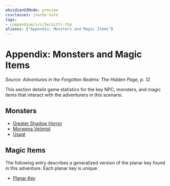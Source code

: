 ```yaml
---
obsidianUIMode: preview
cssclasses: json5e-note
tags:
- compendium/src/5e/aitfr-thp
aliases: ["Appendix: Monsters and Magic Items"]
---
```

# Appendix: Monsters and Magic Items
*Source: Adventures in the Forgotten Realms: The Hidden Page, p. 12* 

This section details game statistics for the key NPC, monsters, and magic items that interact with the adventurers in this scenario.

## Monsters

- [Greater Shadow Horror](Mechanics/bestiary/aberration/greater-shadow-horror-aitfr-thp.md)  
- [Morwena Veilmist](Mechanics/bestiary/npc/morwena-veilmist-aitfr-thp.md)  
- [Usagt](Mechanics/bestiary/aberration/usagt-aitfr-thp.md)  

## Magic Items

The following entry describes a generalized version of the planar key found in this adventure. Each planar key is unique.

- [Planar Key](Mechanics/items/planar-key-aitfr-thp.md)